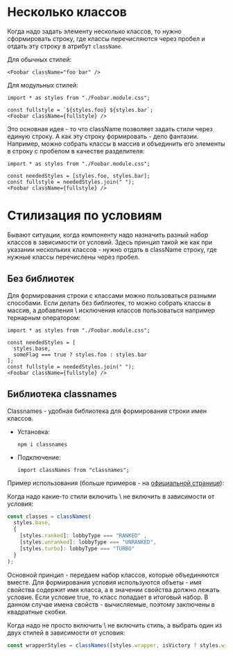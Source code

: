 # Несколько классов

Когда надо задать элементу несколько классов, то нужно сформировать строку, где классы перечисляются через пробел и отдать эту строку в атрибут `className`.

Для обычных стилей:

```react
<Foobar className="foo bar" />
```

Для модульных стилей:

```react
import * as styles from "./Foobar.module.css";

const fullstyle = `${styles.foo} ${styles.bar`;
<Foobar className={fullstyle} />
```

Это основная идея - то что className позволяет задать стили через единую строку. А как эту строку формировать - дело фантазии. Например, можно собрать классы в массив и объединить его элементы в строку с пробелом в качестве разделителя:

```react
import * as styles from "./Foobar.module.css";

const neededStyles = [styles.foo, styles.bar];
const fullstyle = neededStyles.join(" ");
<Foobar className={fullstyle} />
```



# Стилизация по условиям

Бывают ситуации, когда компоненту надо назначить разный набор классов в зависимости от условий. Здесь принцип такой же как при указании нескольких классов - нужно отдать в className строку, где нужные классы перечислены через пробел.

## Без библиотек

Для формирования строки с классами можно пользоваться разными способами. Если делать без библиотек, то можно собрать классы в массив, а добавления \ исключения классов пользоваться например тернарным оператором:

```react
import * as styles from "./Foobar.module.css";

const neededStyles = [
  styles.base, 
  someFlag === true ? styles.foo : styles.bar
];
const fullstyle = neededStyles.join(" ");
<Foobar className={fullstyle} />
```

## Библиотека classnames

Classnames - удобная библиотека для формирования строки имен классов.

* Установка:

  ```
  npm i classnames
  ```

* Подключение:

  ```react
  import classNames from "classnames";
  ```

Пример использования (больше примеров - на [официальной странице](https://www.npmjs.com/package/classnames)):

Когда надо какие-то стили включить \ не включить в зависимости от условия:

```javascript
const classes = classNames(
  styles.base, 
  { 
    [styles.ranked]: lobbyType === "RANKED" ,
    [styles.unranked]: lobbyType === "UNRANKED",
    [styles.turbo]: lobbyType === "TURBO" 
  }
);
```

Основной принцип - передаем набор классов, которые объединяются вместе. Для формирования условия используются объеты - имя свойства содержит имя класса, а в значении свойства должно лежать условие. Если условие true, то класс попадает в итоговый набор. В данном случае имена свойств - вычисляемые, поэтому заключены в квадратные скобки.

Когда надо не просто включить \ не включить стиль, а выбрать один из двух стилей в зависимости от условия:

```javascript
const wrapperStyles = classNames([styles.wrapper, isVictory ? styles.win : styles.lose])
```



